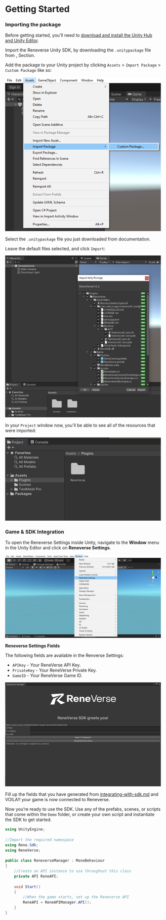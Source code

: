 # Getting Started

### Importing the package

Before getting started, you'll need to [download and install the Unity Hub and Unity Editor](https://learn.unity.com/tutorial/install-the-unity-hub-and-editor).

Import the Reneverse Unity SDK, by downloading the `.unitypackage` file from [.](./ "mention") Section.

Add the package to your Unity project by clicking `Assets` > `Import Package` > `Custom Package` like so:

![](<../../.gitbook/assets/image (13).png>)

Select the `.unitypackage` file you just downloaded from documentation.

Leave the default files selected, and click `Import`:

![](<../../.gitbook/assets/image (16).png>)

In your `Project` window now, you'll be able to see all of the resources that were imported:

![](<../../.gitbook/assets/image (23).png>)

### Game & SDK Integration

To open the Reneverse Settings inside Unity, navigate to the **Window** menu in the Unity Editor and click on **Reneverse Settings**.

<img src="../../.gitbook/assets/image (14).png" alt="" data-size="original">

**Reneverse Settings Fields**&#x20;

The following fields are available in the Renverse Settings:

* `APIKey` - Your ReneVerse API Key.
* `PrivateKey` - Your ReneVerse Private Key.
* `GameID` - Your ReneVerse Game ID.

![](<../../.gitbook/assets/image (6).png>)

Fill up the fields that you have generated from [integrating-with-sdk.md](../../getting-started/integrating-with-sdk.md "mention") and VOILA!! your game is now connected to Reneverse.

Now you’re ready to use the SDK. Use any of the prefabs, scenes, or scripts that come within the `Demo` folder, or create your own script and instantiate the SDK to get started.

```csharp
using UnityEngine;

//Import the required namespace
using Rene.Sdk;
using ReneVerse;

public class ReneverseManager : MonoBehaviour
{
    //Create an API instance to use throughout this class
    private API ReneAPI;
    
    void Start()
    {
        //When the game starts, set up the Reneverse API
        ReneAPI = ReneAPIManager.API();
    }
}
```
